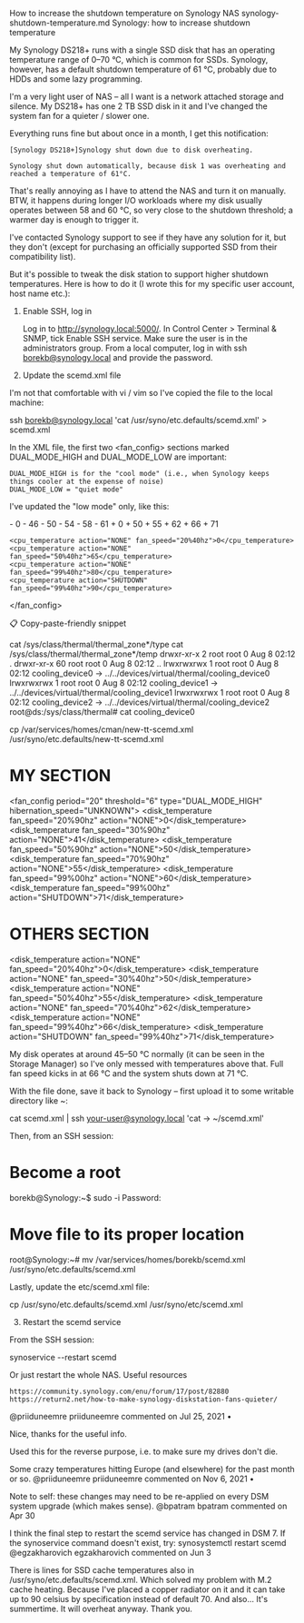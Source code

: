 How to increase the shutdown temperature on Synology NAS
synology-shutdown-temperature.md
Synology: how to increase shutdown temperature

My Synology DS218+ runs with a single SSD disk that has an operating temperature range of 0–70 °C, which is common for SSDs. Synology, however, has a default shutdown temperature of 61 °C, probably due to HDDs and some lazy programming.

I'm a very light user of NAS – all I want is a network attached storage and silence. My DS218+ has one 2 TB SSD disk in it and I've changed the system fan for a quieter / slower one.

Everything runs fine but about once in a month, I get this notification:

    [Synology DS218+]Synology shut down due to disk overheating.

    Synology shut down automatically, because disk 1 was overheating and reached a temperature of 61°C.

That's really annoying as I have to attend the NAS and turn it on manually. BTW, it happens during longer I/O workloads where my disk usually operates between 58 and 60 °C, so very close to the shutdown threshold; a warmer day is enough to trigger it.

I've contacted Synology support to see if they have any solution for it, but they don't (except for purchasing an officially supported SSD from their compatibility list).

But it's possible to tweak the disk station to support higher shutdown temperatures. Here is how to do it (I wrote this for my specific user account, host name etc.):
1. Enable SSH, log in

    Log in to http://synology.local:5000/.
    In Control Center > Terminal & SNMP, tick Enable SSH service.
    Make sure the user is in the administrators group.
    From a local computer, log in with ssh borekb@synology.local and provide the password.

2. Update the scemd.xml file

I'm not that comfortable with vi / vim so I've copied the file to the local machine:

ssh borekb@synology.local 'cat /usr/syno/etc.defaults/scemd.xml' > scemd.xml

In the XML file, the first two <fan_config> sections marked DUAL_MODE_HIGH and DUAL_MODE_LOW are important:

    DUAL_MODE_HIGH is for the "cool mode" (i.e., when Synology keeps things cooler at the expense of noise)
    DUAL_MODE_LOW = "quiet mode"

I've updated the "low mode" only, like this:

<?xml version="1.0" encoding="UTF-8"?>
<scemd>
  <fan_config hibernation_speed="UNKNOWN" type="DUAL_MODE_LOW" threshold="6" period="20">
-   <disk_temperature action="NONE" fan_speed="20%40hz">0</disk_temperature>
-   <disk_temperature action="NONE" fan_speed="30%40hz">46</disk_temperature>
-   <disk_temperature action="NONE" fan_speed="50%40hz">50</disk_temperature>
-   <disk_temperature action="NONE" fan_speed="70%40hz">54</disk_temperature>
-   <disk_temperature action="NONE" fan_speed="99%40hz">58</disk_temperature>
-   <disk_temperature action="SHUTDOWN" fan_speed="99%40hz">61</disk_temperature>
+   <disk_temperature action="NONE" fan_speed="20%40hz">0</disk_temperature>
+   <disk_temperature action="NONE" fan_speed="30%40hz">50</disk_temperature>
+   <disk_temperature action="NONE" fan_speed="50%40hz">55</disk_temperature>
+   <disk_temperature action="NONE" fan_speed="70%40hz">62</disk_temperature>
+   <disk_temperature action="NONE" fan_speed="99%40hz">66</disk_temperature>
+   <disk_temperature action="SHUTDOWN" fan_speed="99%40hz">71</disk_temperature>

    <cpu_temperature action="NONE" fan_speed="20%40hz">0</cpu_temperature>
    <cpu_temperature action="NONE" fan_speed="50%40hz">65</cpu_temperature>
    <cpu_temperature action="NONE" fan_speed="99%40hz">80</cpu_temperature>
    <cpu_temperature action="SHUTDOWN" fan_speed="99%40hz">90</cpu_temperature>
  </fan_config>
  <!-- Etc. -->
</scemd>

📋 Copy-paste-friendly snippet

cat /sys/class/thermal/thermal_zone*/type 
cat /sys/class/thermal/thermal_zone*/temp 
drwxr-xr-x  2 root root 0 Aug  8 02:12 .
drwxr-xr-x 60 root root 0 Aug  8 02:12 ..
lrwxrwxrwx  1 root root 0 Aug  8 02:12 cooling_device0 -> ../../devices/virtual/thermal/cooling_device0
lrwxrwxrwx  1 root root 0 Aug  8 02:12 cooling_device1 -> ../../devices/virtual/thermal/cooling_device1
lrwxrwxrwx  1 root root 0 Aug  8 02:12 cooling_device2 -> ../../devices/virtual/thermal/cooling_device2
root@ds:/sys/class/thermal# cat cooling_device0


 cp /var/services/homes/cman/new-tt-scemd.xml /usr/syno/etc.defaults/new-tt-scemd.xml

# MY SECTION 
<fan_config period="20" threshold="6" type="DUAL_MODE_HIGH" hibernation_speed="UNKNOWN">
    <disk_temperature fan_speed="20%90hz" action="NONE">0</disk_temperature>
    <disk_temperature fan_speed="30%90hz" action="NONE">41</disk_temperature>
    <disk_temperature fan_speed="50%90hz" action="NONE">50</disk_temperature>
    <disk_temperature fan_speed="70%90hz" action="NONE">55</disk_temperature>
    <disk_temperature fan_speed="99%00hz" action="NONE">60</disk_temperature>
    <disk_temperature fan_speed="99%00hz" action="SHUTDOWN">71</disk_temperature>

# OTHERS SECTION
<disk_temperature action="NONE" fan_speed="20%40hz">0</disk_temperature>
<disk_temperature action="NONE" fan_speed="30%40hz">50</disk_temperature>
<disk_temperature action="NONE" fan_speed="50%40hz">55</disk_temperature>
<disk_temperature action="NONE" fan_speed="70%40hz">62</disk_temperature>
<disk_temperature action="NONE" fan_speed="99%40hz">66</disk_temperature>
<disk_temperature action="SHUTDOWN" fan_speed="99%40hz">71</disk_temperature>

My disk operates at around 45–50 °C normally (it can be seen in the Storage Manager) so I've only messed with temperatures above that. Full fan speed kicks in at 66 °C and the system shuts down at 71 °C.

With the file done, save it back to Synology – first upload it to some writable directory like ~:

cat scemd.xml | ssh your-user@synology.local 'cat -> ~/scemd.xml'

Then, from an SSH session:

# Become a root
borekb@Synology:~$ sudo -i
Password:

# Move file to its proper location
root@Synology:~# mv /var/services/homes/borekb/scemd.xml /usr/syno/etc.defaults/scemd.xml

Lastly, update the etc/scemd.xml file:

cp /usr/syno/etc.defaults/scemd.xml /usr/syno/etc/scemd.xml

3. Restart the scemd service

From the SSH session:

synoservice --restart scemd

Or just restart the whole NAS.
Useful resources

    https://community.synology.com/enu/forum/17/post/82880
    https://return2.net/how-to-make-synology-diskstation-fans-quieter/

@priiduneemre
priiduneemre commented on Jul 25, 2021 •

Nice, thanks for the useful info.

Used this for the reverse purpose, i.e. to make sure my drives don't die.

Some crazy temperatures hitting Europe (and elsewhere) for the past month or so.
@priiduneemre
priiduneemre commented on Nov 6, 2021 •

Note to self: these changes may need to be re-applied on every DSM system upgrade (which makes sense).
@bpatram
bpatram commented on Apr 30

I think the final step to restart the scemd service has changed in DSM 7. If the synoservice command doesn't exist, try: synosystemctl restart scemd
@egzakharovich
egzakharovich commented on Jun 3

There is lines for SSD cache temperatures also in /usr/syno/etc.defaults/scemd.xml. Which solved my problem with M.2 cache heating. Because I've placed a copper radiator on it and it can take up to 90 celsius by specification instead of default 70.
And also... It's summertime. It will overheat anyway.
Thank you.

